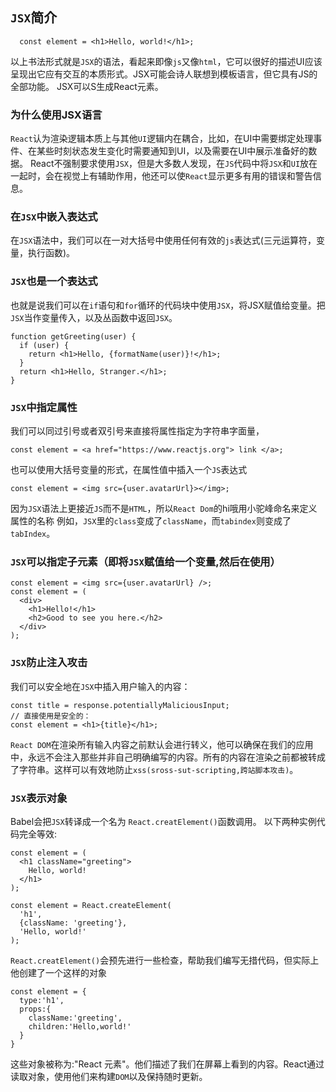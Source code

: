 <!--
 * @Author: zhangwu
 * @Date: 2022-03-31 11:50:49
 * @LastEditors: zhangwu
 * @LastEditTime: 2022-04-02 10:52:13
 * @Description: 请填写简介
-->
## `JSX`简介

  ```
    const element = <h1>Hello, world!</h1>;
  ```

以上书法形式就是`JSX`的语法，看起来即像`js`又像`html`，它可以很好的描述UI应该呈现出它应有交互的本质形式。JSX可能会诗人联想到模板语言，但它具有JS的全部功能。
JSX可以S生成React元素。

### 为什么使用JSX语言

`React`认为渲染逻辑本质上与其他`UI`逻辑内在耦合，比如，在UI中需要绑定处理事件、在某些时刻状态发生变化时需要通知到UI，以及需要在UI中展示准备好的数据。
React不强制要求使用`JSX`，但是大多数人发现，在`JS`代码中将`JSX`和`UI`放在一起时，会在视觉上有辅助作用，他还可以使`React`显示更多有用的错误和警告信息。

### 在`JSX`中嵌入表达式

在`JSX`语法中，我们可以在一对大括号中使用任何有效的`js`表达式(三元运算符，变量，执行函数)。

### `JSX`也是一个表达式

也就是说我们可以在`if`语句和`for`循环的代码块中使用`JSX`，将JSX赋值给变量。把`JSX`当作变量传入，以及丛函数中返回`JSX`。

```
function getGreeting(user) {
  if (user) {
    return <h1>Hello, {formatName(user)}!</h1>;
  }
  return <h1>Hello, Stranger.</h1>;
}
```

### `JSX`中指定属性

我们可以同过引号或者双引号来直接将属性指定为字符串字面量，

```
const element = <a href="https://www.reactjs.org"> link </a>;
```

也可以使用大括号变量的形式，在属性值中插入一个`JS`表达式

```
const element = <img src={user.avatarUrl}></img>;
```

因为`JSX`语法上更接近`JS`而不是`HTML`，所以`React Dom`的hi哦用小驼峰命名来定义属性的名称
例如，`JSX`里的`class`变成了`className`，而`tabindex`则变成了`tabIndex`。

### `JSX`可以指定子元素（即将`JSX`赋值给一个变量,然后在使用）

```
const element = <img src={user.avatarUrl} />;
const element = (
  <div>
    <h1>Hello!</h1>
    <h2>Good to see you here.</h2>
  </div>
);
```

### `JSX`防止注入攻击

我们可以安全地在`JSX`中插入用户输入的内容：

```
const title = response.potentiallyMaliciousInput;
// 直接使用是安全的：
const element = <h1>{title}</h1>;
```

`React DOM`在渲染所有输入内容之前默认会进行转义，他可以确保在我们的应用中，永远不会注入那些并非自己明确编写的内容。所有的内容在渲染之前都被转成了字符串。这样可以有效地防止`xss(sross-sut-scripting,跨站脚本攻击)`。

### `JSX`表示对象

Babel会把`JSX`转译成一个名为 `React.creatElement()`函数调用。
以下两种实例代码完全等效:

```
const element = (
  <h1 className="greeting">
    Hello, world!
  </h1>
);
```

```
const element = React.createElement(
  'h1',
  {className: 'greeting'},
  'Hello, world!'
);
```

 `React.creatElement()`会预先进行一些检查，帮助我们编写无措代码，但实际上他创建了一个这样的对象

 ```
 const element = {
   type:'h1',
   props:{
     className:'greeting',
     children:'Hello,world!'
   }
 }
```
这些对象被称为:"React 元素"。他们描述了我们在屏幕上看到的内容。React通过读取对象，使用他们来构建`DOM`以及保持随时更新。